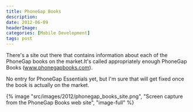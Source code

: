 ```yaml
---
title: PhoneGap Books
description: 
date: 2012-06-09
headerImage: 
categories: [Mobile Development]
tags: post
---
```


There's a site out there that contains information about each of the PhoneGap books on the market.It's called appropriately enough PhoneGap Books (www.phonegapbooks.com).

No entry for PhoneGap Essentials yet, but I'm sure that will get fixed once the book is actually on the market.

{% image "src/images/2012/phonegap_books_site.png", "Screen capture from the PhoneGap Books web site", "image-full" %}
